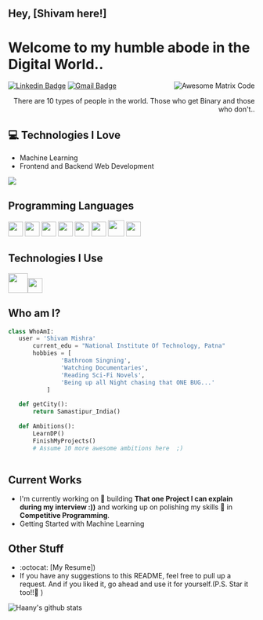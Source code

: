 ## Hey, [Shivam here!]

<h1>Welcome to my humble abode in the Digital World..</h1> 

<img src = 'https://github.com/MarikIshtar007/MarikIshtar007/blob/master/images/matrix.gif' alt = 'Awesome Matrix Code' align='right'/>

[![Linkedin Badge](https://img.shields.io/badge/-haanyali-blue?style=flat-square&logo=Linkedin&logoColor=white&link=https://www.linkedin.com/in/shivam-mishra-02324a157)](https://www.linkedin.com/in/shivam-mishra-02324a157) [![Gmail Badge](https://img.shields.io/badge/-asterp04@gmail.com-c14438?style=flat-square&logo=Gmail&logoColor=white&link=mailto:shivam318@gmail.com)](mailto:shivam318@gmail.com) 

<div style="text-align: right">There are 10 types of people in the world. Those who get Binary and those who don't.. </div>

## :computer: Technologies I Love
* Machine Learning
* Frontend and Backend Web Development

<img src = "https://github-readme-stats.vercel.app/api/top-langs/?username=MarikIshtar007&layout=compact">

## Programming Languages
<img src = 'https://github.com/MarikIshtar007/MarikIshtar007/blob/master/images/c-original.svg' width='30'/> <img src = 'https://github.com/MarikIshtar007/MarikIshtar007/blob/master/images/cpp.svg' width='30'/> <img src = 'https://github.com/MarikIshtar007/MarikIshtar007/blob/master/images/python2.png' height='30'/>  <img src = 'https://github.com/MarikIshtar007/MarikIshtar007/blob/master/images/html.svg' width='30'/> <img src = 'https://github.com/MarikIshtar007/MarikIshtar007/blob/master/images/css.svg' width='30'/> <img src = 'https://github.com/MarikIshtar007/MarikIshtar007/blob/master/images/js.svg' width='30'/> <img src = 'https://github.com/MarikIshtar007/MarikIshtar007/blob/master/images/bootstrap.svg' width='33'/>
 <img src = 'https://github.com/MarikIshtar007/MarikIshtar007/blob/master/images/sql.svg' width='30'/> 
 
 ## Technologies I Use
 <img src = 'https://github.com/MarikIshtar007/MarikIshtar007/blob/master/images/django.svg' height='40'/><img src = 'https://github.com/MarikIshtar007/MarikIshtar007/blob/master/images/git.svg' width='30'/>
 
 ## Who am I?
 ```python
 class WhoAmI:
 	user = 'Shivam Mishra'
		current_edu = "National Institute Of Technology, Patna"
		hobbies = [
				'Bathroom Singning',
				'Watching Documentaries',
				'Reading Sci-Fi Novels',
				'Being up all Night chasing that ONE BUG...'
			]
	
	def getCity():
		return Samastipur_India()
	
	def Ambitions():
		LearnDP()
		FinishMyProjects()
		# Assume 10 more awesome ambitions here  ;)
	
 ```
 
## Current Works
 * I'm currently working on 🔭 building **That one Project I can explain during my interview :))** and working up on polishing my skills 🌱 in **Competitive Programming**.
 * Getting Started with Machine Learning
 
## Other Stuff
  - :octocat: [My Resume])
  - If you have any suggestions to this README, feel free to pull up a request. And if you liked it, go ahead and use it for yourself.(P.S. Star it too!!:grimacing: )

![Haany's github stats](https://github-readme-stats.vercel.app/api?username=shm-318&show_icons=true&hide=[%22issues%22])
 
 
